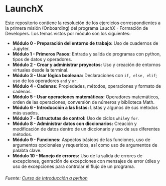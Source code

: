# LaunchX
 
Este repositorio contiene la resolución de los ejercicios correspondientes a la primera misión (Onboarding) del programa LauchX - Formación de Developers. Los temas vistos por módulo son los siguientes:

- **Módulo 0 - Preparación del entorno de trabajo:** Uso de cuadernos de Jupyter. 
- **Módulo 1 - Primeros Pasos:** Entrada y salida de programas con python, tipos de datos y operadores.
- **Módulo 2 - Crear y administrar proyectos:** Uso y creación de entornos virtuales desde la terminal.
- **Módulo 3 - Usar lógica booleana:** Declaraciones con `if, else, elif`; uso de los operadores `and` y `or`.
- **Módulo 4 - Cadenas:** Propiedades, métodos, operaciones y formato de cadenas.
- **Módulo 5 - Usar operaciones matemáticas:** Operadores matemáticos, orden de las operaciones, conversión de números y biblioteca Math.
- **Módulo 6 - Introducción a las listas:** Listas y algunos de sus métodos más usados. 
- **Módulo 7 - Estructutas de control:** Uso de ciclos `while`y `for`.
- **Módulo 8 - Administrar datos con diccionarios:** Creación y modificación de datos dentro de un diccionario y uso de sus diferentes métodos.
- **Módulo 9 - Funciones:** Aspectos básicos de las funciones, uso de argumentos opcionales y requeridos, así como uso de argumentos de palabta clave.
- **Módulo 10 - Manejo de errores:** Uso de la salida de errores de excepciones, genración de excepciones con mensajes de error útiles y uso de excepciones para controlar el flujo de un programa.

###### Fuente: [Curso de Introducción a python](https://github.com/LaunchX-InnovaccionVirtual/CursoIntroPython)
